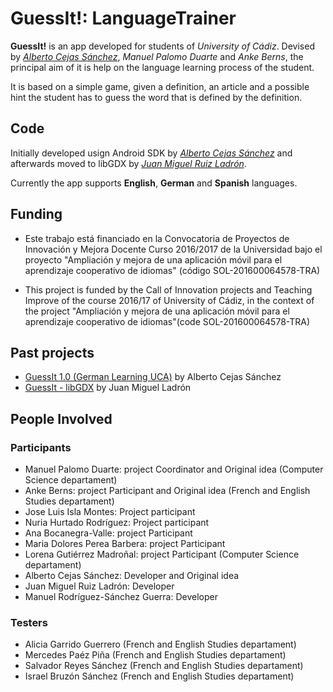 # GuessIt!: LanguageTrainer

**GuessIt!** is an app developed for students of *University of Cádiz*. Devised by [*Alberto Cejas Sánchez*](https://github.com/AlbertoCejas), *Manuel Palomo Duarte* and *Anke Berns*, the principal aim of it is help on the language learning process of the student.

It is based on a simple game, given a definition, an article and a possible hint the student has to guess the word that is defined by the definition.

## Code

Initially developed usign Android SDK by [*Alberto Cejas Sánchez*](https://github.com/AlbertoCejas) and afterwards moved to libGDX by [*Juan Miguel Ruiz Ladrón*](https://github.com/JuanMNGA).

Currently the app supports **English**, **German** and **Spanish** languages.


## Funding

- Este trabajo está financiado en la Convocatoria de Proyectos de Innovación y Mejora Docente Curso 2016/2017 de la Universidad bajo el proyecto "Ampliación y mejora de una aplicación móvil para el aprendizaje cooperativo de idiomas" (código SOL-201600064578-TRA)

- This project is funded by the Call of Innovation projects and Teaching Improve of the course 2016/17 of University of Cádiz, in the context of the project "Ampliación y mejora de una aplicación móvil para el aprendizaje cooperativo de idiomas"(code SOL-201600064578-TRA)

## Past projects

- [GuessIt 1.0 (German Learning UCA)](https://github.com/AlbertoCejas/GermanLearningUCA) by Alberto Cejas Sánchez
- [GuessIt - libGDX](https://github.com/JuanMNGA/GuessIt2016) by Juan Miguel Ladrón

## People Involved

### Participants

- Manuel Palomo Duarte: project Coordinator and Original idea (Computer Science departament)
- Anke Berns: project Participant and Original idea (French and English Studies departament)
- Jose Luis Isla Montes: Project participant
- Nuria Hurtado Rodríguez: Project participant
- Ana Bocanegra-Valle: project Participant
- Maria Dolores Perea Barbera: project Participant
- Lorena Gutiérrez Madroñal: project Participant (Computer Science departament)
- Alberto Cejas Sánchez: Developer and Original idea
- Juan Miguel Ruiz Ladrón: Developer
- Manuel Rodríguez-Sánchez Guerra: Developer

### Testers

- Alicia Garrido Guerrero (French and English Studies departament)
- Mercedes Paéz Piña (French and English Studies departament)
- Salvador Reyes Sánchez (French and English Studies departament)
- Israel Bruzón Sánchez (French and English Studies departament)
